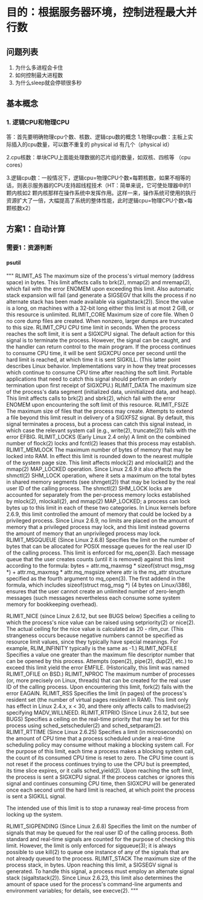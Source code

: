 # 目的：根据服务器环境，控制进程最大并行数

## 问题列表
1. 为什么多进程会卡住
2. 如何控制最大进程数
3. 为什么sleep就会停顿很多秒


## 基本概念
### 1. 逻辑CPU和物理CPU
答：首先要明确物理cpu个数、核数、逻辑cpu数的概念
1.物理cpu数：主板上实际插入的cpu数量，可以数不重复的 physical id 有几个（physical id）

2.cpu核数：单块CPU上面能处理数据的芯片组的数量，如双核、四核等 （cpu cores）

3.逻辑cpu数：一般情况下，逻辑cpu=物理CPU个数×每颗核数，如果不相等的话，则表示服务器的CPU支持超线程技术（HT：简单来说，它可使处理器中的1 颗内核如2 颗内核那样在操作系统中发挥作用。这样一来，操作系统可使用的执行资源扩大了一倍，大幅提高了系统的整体性能，此时逻辑cpu=物理CPU个数×每颗核数x2）

## 方案1：自动计算

### 需要1：资源判断
#### psutil
"""
RLIMIT_AS
The maximum size of the process's virtual memory (address space) in bytes. This limit affects calls to brk(2), mmap(2) and mremap(2), which fail with the error ENOMEM upon exceeding this limit. Also automatic stack expansion will fail (and generate a SIGSEGV that kills the process if no alternate stack has been made available via sigaltstack(2)). Since the value is a long, on machines with a 32-bit long either this limit is at most 2 GiB, or this resource is unlimited.
RLIMIT_CORE
Maximum size of core file. When 0 no core dump files are created. When nonzero, larger dumps are truncated to this size.
RLIMIT_CPU
CPU time limit in seconds. When the process reaches the soft limit, it is sent a SIGXCPU signal. The default action for this signal is to terminate the process. However, the signal can be caught, and the handler can return control to the main program. If the process continues to consume CPU time, it will be sent SIGXCPU once per second until the hard limit is reached, at which time it is sent SIGKILL. (This latter point describes Linux behavior. Implementations vary in how they treat processes which continue to consume CPU time after reaching the soft limit. Portable applications that need to catch this signal should perform an orderly termination upon first receipt of SIGXCPU.)
RLIMIT_DATA
The maximum size of the process's data segment (initialized data, uninitialized data, and heap). This limit affects calls to brk(2) and sbrk(2), which fail with the error ENOMEM upon encountering the soft limit of this resource.
RLIMIT_FSIZE
The maximum size of files that the process may create. Attempts to extend a file beyond this limit result in delivery of a SIGXFSZ signal. By default, this signal terminates a process, but a process can catch this signal instead, in which case the relevant system call (e.g., write(2), truncate(2)) fails with the error EFBIG.
RLIMIT_LOCKS (Early Linux 2.4 only)
A limit on the combined number of flock(2) locks and fcntl(2) leases that this process may establish.
RLIMIT_MEMLOCK
The maximum number of bytes of memory that may be locked into RAM. In effect this limit is rounded down to the nearest multiple of the system page size. This limit affects mlock(2) and mlockall(2) and the mmap(2) MAP_LOCKED operation. Since Linux 2.6.9 it also affects the shmctl(2) SHM_LOCK operation, where it sets a maximum on the total bytes in shared memory segments (see shmget(2)) that may be locked by the real user ID of the calling process. The shmctl(2) SHM_LOCK locks are accounted for separately from the per-process memory locks established by mlock(2), mlockall(2), and mmap(2) MAP_LOCKED; a process can lock bytes up to this limit in each of these two categories. In Linux kernels before 2.6.9, this limit controlled the amount of memory that could be locked by a privileged process. Since Linux 2.6.9, no limits are placed on the amount of memory that a privileged process may lock, and this limit instead governs the amount of memory that an unprivileged process may lock.
RLIMIT_MSGQUEUE (Since Linux 2.6.8)
Specifies the limit on the number of bytes that can be allocated for POSIX message queues for the real user ID of the calling process. This limit is enforced for mq_open(3). Each message queue that the user creates counts (until it is removed) against this limit according to the formula:
bytes = attr.mq_maxmsg * sizeof(struct msg_msg *) +
attr.mq_maxmsg * attr.mq_msgsize
where attr is the mq_attr structure specified as the fourth argument to mq_open(3).
The first addend in the formula, which includes sizeof(struct msg_msg *) (4 bytes on Linux/i386), ensures that the user cannot create an unlimited number of zero-length messages (such messages nevertheless each consume some system memory for bookkeeping overhead).

RLIMIT_NICE (since Linux 2.6.12, but see BUGS below)
Specifies a ceiling to which the process's nice value can be raised using setpriority(2) or nice(2). The actual ceiling for the nice value is calculated as 20 - rlim_cur. (This strangeness occurs because negative numbers cannot be specified as resource limit values, since they typically have special meanings. For example, RLIM_INFINITY typically is the same as -1.)
RLIMIT_NOFILE
Specifies a value one greater than the maximum file descriptor number that can be opened by this process. Attempts (open(2), pipe(2), dup(2), etc.) to exceed this limit yield the error EMFILE. (Historically, this limit was named RLIMIT_OFILE on BSD.)
RLIMIT_NPROC
The maximum number of processes (or, more precisely on Linux, threads) that can be created for the real user ID of the calling process. Upon encountering this limit, fork(2) fails with the error EAGAIN.
RLIMIT_RSS
Specifies the limit (in pages) of the process's resident set (the number of virtual pages resident in RAM). This limit only has effect in Linux 2.4.x, x < 30, and there only affects calls to madvise(2) specifying MADV_WILLNEED.
RLIMIT_RTPRIO (Since Linux 2.6.12, but see BUGS)
Specifies a ceiling on the real-time priority that may be set for this process using sched_setscheduler(2) and sched_setparam(2).
RLIMIT_RTTIME (Since Linux 2.6.25)
Specifies a limit (in microseconds) on the amount of CPU time that a process scheduled under a real-time scheduling policy may consume without making a blocking system call. For the purpose of this limit, each time a process makes a blocking system call, the count of its consumed CPU time is reset to zero. The CPU time count is not reset if the process continues trying to use the CPU but is preempted, its time slice expires, or it calls sched_yield(2).
Upon reaching the soft limit, the process is sent a SIGXCPU signal. If the process catches or ignores this signal and continues consuming CPU time, then SIGXCPU will be generated once each second until the hard limit is reached, at which point the process is sent a SIGKILL signal.

The intended use of this limit is to stop a runaway real-time process from locking up the system.

RLIMIT_SIGPENDING (Since Linux 2.6.8)
Specifies the limit on the number of signals that may be queued for the real user ID of the calling process. Both standard and real-time signals are counted for the purpose of checking this limit. However, the limit is only enforced for sigqueue(3); it is always possible to use kill(2) to queue one instance of any of the signals that are not already queued to the process.
RLIMIT_STACK
The maximum size of the process stack, in bytes. Upon reaching this limit, a SIGSEGV signal is generated. To handle this signal, a process must employ an alternate signal stack (sigaltstack(2)).
Since Linux 2.6.23, this limit also determines the amount of space used for the process's command-line arguments and environment variables; for details, see execve(2).
"""
